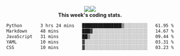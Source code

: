 <div align="center" style="display: flex; justify-content: center; align-items: center; height: auto;">
  <div style="display: flex; align-items: center;">
    <img src="https://github-readme-streak-stats.herokuapp.com/?user=innerviewer&theme=black-ice&hide_border=true&stroke=0000&background=0D1117&ring=0080FF&fire=0080FF&currStreakLabel=0080FF" style="height: auto;" />
  </div>
  <div>
    <img src="https://github-readme-stats-one-bice.vercel.app/api/top-langs/?username=innerviewer&role=OWNER,ORGANIZATION_MEMBER,COLLABORATOR&show_icons=true&count_private=true&hide_border=true&title_color=0080FF&icon_color=ffffff&text_color=c9d1d9&bg_color=0d1117" style="height: auto;" />
  </div>
</div>


<div align="center"><b>This week's coding stats.</b>
<!--START_SECTION:waka-->

```txt
Python       3 hrs 24 mins   ███████████████▒░░░░░░░░░   61.95 %
Markdown     48 mins         ███▓░░░░░░░░░░░░░░░░░░░░░   14.67 %
JavaScript   31 mins         ██▒░░░░░░░░░░░░░░░░░░░░░░   09.44 %
YAML         10 mins         ▓░░░░░░░░░░░░░░░░░░░░░░░░   03.31 %
CSS          10 mins         ▓░░░░░░░░░░░░░░░░░░░░░░░░   03.23 %
```

<!--END_SECTION:waka-->
</div>
